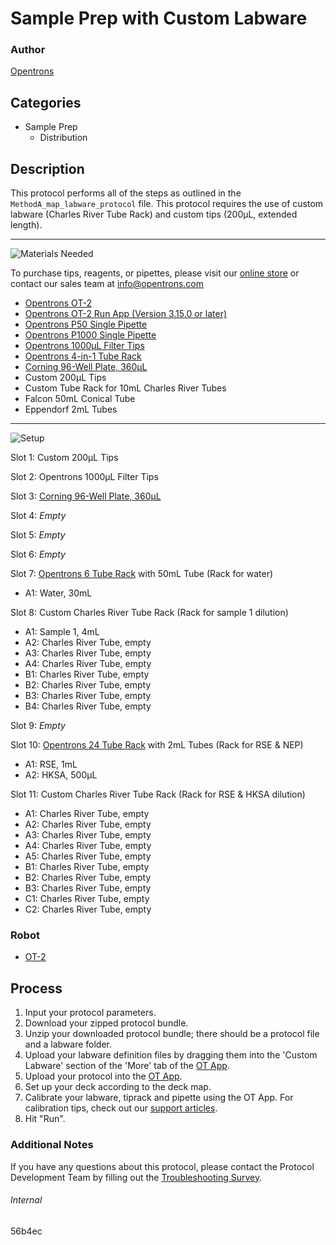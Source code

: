 # Sample Prep with Custom Labware

### Author
[Opentrons](https://opentrons.com/)

## Categories
* Sample Prep
	* Distribution


## Description
This protocol performs all of the steps as outlined in the `MethodA_map_labware_protocol` file. This protocol requires the use of custom labware (Charles River Tube Rack) and custom tips (200µL, extended length).


---
![Materials Needed](https://s3.amazonaws.com/opentrons-protocol-library-website/custom-README-images/001-General+Headings/materials.png)

To purchase tips, reagents, or pipettes, please visit our [online store](https://shop.opentrons.com/) or contact our sales team at [info@opentrons.com](mailto:info@opentrons.com)

* [Opentrons OT-2](https://shop.opentrons.com/collections/ot-2-robot/products/ot-2)
* [Opentrons OT-2 Run App (Version 3.15.0 or later)](https://opentrons.com/ot-app/)
* [Opentrons P50 Single Pipette](https://shop.opentrons.com/collections/ot-2-pipettes)
* [Opentrons P1000 Single Pipette](https://shop.opentrons.com/collections/ot-2-pipettes)
* [Opentrons 1000µL Filter Tips](https://shop.opentrons.com/collections/opentrons-tips/products/opentrons-1000ul-filter-tips)
* [Opentrons 4-in-1 Tube Rack](https://shop.opentrons.com/collections/racks-and-adapters/products/tube-rack-set-1)
* [Corning 96-Well Plate, 360µL](https://labware.opentrons.com/corning_96_wellplate_360ul_flat?category=wellPlate)
* Custom 200µL Tips
* Custom Tube Rack for 10mL Charles River Tubes
* Falcon 50mL Conical Tube
* Eppendorf 2mL Tubes


---
![Setup](https://s3.amazonaws.com/opentrons-protocol-library-website/custom-README-images/001-General+Headings/Setup.png)

Slot 1: Custom 200µL Tips

Slot 2: Opentrons 1000µL Filter Tips

Slot 3: [Corning 96-Well Plate, 360µL](https://labware.opentrons.com/corning_96_wellplate_360ul_flat?category=wellPlate)

Slot 4: *Empty*

Slot 5: *Empty*

Slot 6: *Empty*

Slot 7: [Opentrons 6 Tube Rack](https://labware.opentrons.com/opentrons_6_tuberack_falcon_50ml_conical?category=tubeRack) with 50mL Tube (Rack for water)
* A1: Water, 30mL

Slot 8: Custom Charles River Tube Rack (Rack for sample 1 dilution)
* A1: Sample 1, 4mL
* A2: Charles River Tube, empty
* A3: Charles River Tube, empty
* A4: Charles River Tube, empty
* B1: Charles River Tube, empty
* B2: Charles River Tube, empty
* B3: Charles River Tube, empty
* B4: Charles River Tube, empty

Slot 9: *Empty*

Slot 10: [Opentrons 24 Tube Rack](https://labware.opentrons.com/opentrons_24_tuberack_eppendorf_2ml_safelock_snapcap?category=tubeRack) with 2mL Tubes (Rack for RSE & NEP)
* A1: RSE, 1mL
* A2: HKSA, 500µL

Slot 11: Custom Charles River Tube Rack (Rack for RSE & HKSA dilution)
* A1: Charles River Tube, empty
* A2: Charles River Tube, empty
* A3: Charles River Tube, empty
* A4: Charles River Tube, empty
* A5: Charles River Tube, empty
* B1: Charles River Tube, empty
* B2: Charles River Tube, empty
* B3: Charles River Tube, empty
* C1: Charles River Tube, empty
* C2: Charles River Tube, empty


### Robot
* [OT-2](https://opentrons.com/ot-2)

## Process

1. Input your protocol parameters.
2. Download your zipped protocol bundle.
3. Unzip your downloaded protocol bundle; there should be a protocol file and a labware folder.
4. Upload your labware definition files by dragging them into the 'Custom Labware' section of the 'More' tab of the [OT App](https://opentrons.com/ot-app).
5. Upload your protocol into the [OT App](https://opentrons.com/ot-app).
6. Set up your deck according to the deck map.
7. Calibrate your labware, tiprack and pipette using the OT App. For calibration tips, check out our [support articles](https://support.opentrons.com/en/collections/1559720-guide-for-getting-started-with-the-ot-2).
8. Hit "Run".

### Additional Notes
If you have any questions about this protocol, please contact the Protocol Development Team by filling out the [Troubleshooting Survey](https://protocol-troubleshooting.paperform.co/).

###### Internal
56b4ec
